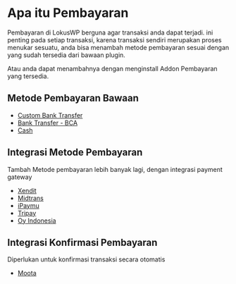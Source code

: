 
# Apa itu Pembayaran

Pembayaran di LokusWP berguna agar transaksi anda dapat terjadi. ini penting pada 
setiap transaksi, karena transaksi sendiri merupakan proses menukar sesuatu, anda bisa menambah
metode pembayaran sesuai dengan yang sudah tersedia dari bawaan plugin.

Atau anda dapat menambahnya dengan menginstall Addon Pembayaran yang tersedia.

## Metode Pembayaran Bawaan
- [Custom Bank Transfer](.,/../custom-bank-transfer.md)
- [Bank Transfer - BCA](.,/../bank-bca.md)
- [Cash](.,/../integrasi/cash.md)


## Integrasi Metode Pembayaran
Tambah Metode pembayaran lebih banyak lagi, dengan integrasi payment gateway

- [Xendit](.,/../integrasi/xendit.md)
- [Midtrans](.,/../integrasi/midtrans.md)
- [iPaymu](.,/../integrasi/ipaymu.md)
- [Tripay](.,/../integrasi/tripay.md)
- [Oy Indonesia](.,/../integrasi/oy-indonesia.md)

## Integrasi Konfirmasi Pembayaran
Diperlukan untuk konfirmasi transaksi secara otomatis

- [Moota](.,/../integrasi/xendit.md)
